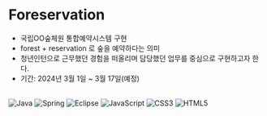 # Foreservation
- 국립OO숲체원 통합예약시스템 구현
- forest + reservation 로 숲을 예약하다는 의미
- 청년인턴으로 근무했던 경험을 떠올리며 담당했던 업무를 중심으로 구현하고자 한다.
- 기간: 2024년 3월 1일 ~ 3월 17일(예정)
<br/><br/>


![Java](https://img.shields.io/badge/java-%23ED8B00.svg?style=for-the-badge&logo=openjdk&logoColor=white) ![Spring](https://img.shields.io/badge/spring-%236DB33F.svg?style=for-the-badge&logo=spring&logoColor=white) 
![Eclipse](https://img.shields.io/badge/Eclipse-FE7A16.svg?style=for-the-badge&logo=Eclipse&logoColor=white) ![JavaScript](https://img.shields.io/badge/javascript-%23323330.svg?style=for-the-badge&logo=javascript&logoColor=%23F7DF1E) ![CSS3](https://img.shields.io/badge/css3-%231572B6.svg?style=for-the-badge&logo=css3&logoColor=white) ![HTML5](https://img.shields.io/badge/html5-%23E34F26.svg?style=for-the-badge&logo=html5&logoColor=white)

